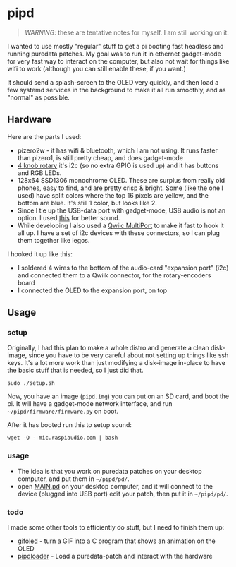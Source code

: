 # pipd

> *WARNING*: these are tentative notes for myself. I am still working on it.

I wanted to use mostly "regular" stuff to get a pi booting fast headless and running puredata patches. My goal was to run it in ethernet gadget-mode for very fast way to interact on the computer, but also not wait for things like wifi to work (although you can still enable these, if you want.)

It should send a splash-screen to the OLED very quickly, and then load a few systemd services in the background to make it all run smoothly, and as "normal" as possible.

## Hardware

Here are the parts I used:

- pizero2w - it has wifi & bluetooth, which I am not using. It runs faster than pizero1, is still pretty cheap, and does gadget-mode
- [4 knob rotary](https://www.adafruit.com/product/5752) it's i2c (so no extra GPIO is used up) and it has buttons and RGB LEDs.
- 128x64 SSD1306 monochrome OLED. These are surplus from really old phones, easy to find, and are pretty crisp & bright. Some (like the one I used) have split colors where the top 16 pixels are yellow, and the bottom are blue. It's still 1 color, but looks like 2.
- Since I tie up the USB-data port with gadget-mode, USB audio is not an option. I used [this](https://www.amazon.com/RASPIAUDIO-Audio-Sound-Ultra-Raspberry/dp/B09JK728MB) for better sound.
- While developing I also used a [Qwiic MultiPort](https://www.sparkfun.com/products/18012) to make it fast to hook it all up. I have a set of i2c devices with these connectors, so I can plug them together like legos.

I hooked it up like this:

- I soldered 4 wires to the bottom of the audio-card "expansion port" (i2c) and connected them to a Qwiik connector, for the rotary-encoders board
- I connected the OLED to the expansion port, on top


## Usage

### setup

Originally, I had this plan to make a whole distro and generate a clean disk-image, since you have to be very careful about not setting up things like ssh keys. It's a lot more work than just modifying a disk-image in-place to have the basic stuff that is needed, so I just did that.

```
sudo ./setup.sh
```

Now, you have an image (`pipd.img`) you can put on an SD card, and boot the pi. It will have a gadget-mode network interface, and run `~/pipd/firmware/firmware.py` on boot.

After it has booted run this to setup sound:

```
wget -O - mic.raspiaudio.com | bash
```

### usage

- The idea is that you work on puredata patches on your desktop computer, and put them in `~/pipd/pd/`.
- open [MAIN.pd](pd/MAIN.pd) on your desktop computer, and it will connect to the device (plugged into USB port) edit your patch, then put it in `~/pipd/pd/`.


### todo

I made some other tools to efficiently do stuff, but I need to finish them up:

- [gifoled](https://github.com/konsumer/gifoled) - turn a GIF into a C program that shows an animation on the OLED
- [pipdloader](https://github.com/konsumer/pipdloader) - Load a puredata-patch and interact with the hardware



